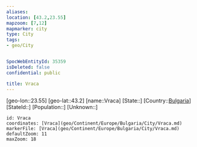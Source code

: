 ```yaml
---
aliases: 
location: [43.2,23.55]
mapzoom: [7,12] 
mapmarker: city 
type: City
tags:
- geo/City


SpocWebEntityId: 35359
isDeleted: false
confidential: public

title: Vraca
---
```

[geo-lon::23.55]
[geo-lat::43.2]
[name::Vraca]
[State::]
[Country::[Bulgaria](geo/Continent/Europe/Bulgaria.md)]
[StateId::]
[Population::]
[Unknown::]


```leaflet
id: Vraca
coordinates: [Vraca](geo/Continent/Europe/Bulgaria/City/Vraca.md)
markerFile: [Vraca](geo/Continent/Europe/Bulgaria/City/Vraca.md)
defaultZoom: 11 
maxZoom: 18
```


